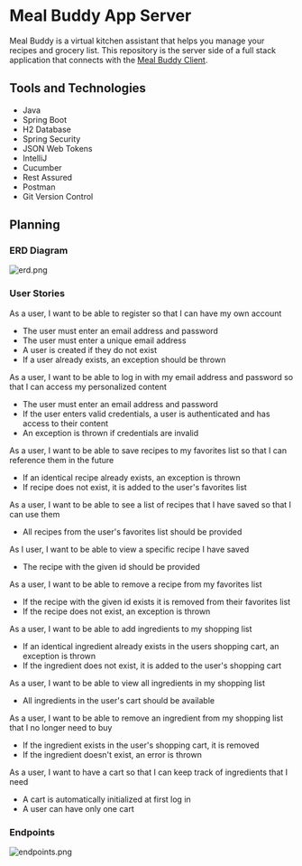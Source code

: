 # Meal Buddy App Server

Meal Buddy is a virtual kitchen assistant that helps you manage your recipes and grocery list. This repository is the server side of a full stack application that connects with the [Meal Buddy Client](https://github.com/courtneymcodes/meal-app-client/tree/main).

## Tools and Technologies

- Java
- Spring Boot
- H2 Database
- Spring Security
- JSON Web Tokens
- IntelliJ
- Cucumber
- Rest Assured
- Postman
- Git Version Control


## Planning

### ERD Diagram

![erd.png](..%2F..%2F..%2Ferd.png)

### User Stories

As a user, I want to be able to register so that I can have my own account
- The user must enter an email address and password
- The user must enter a unique email address
- A user is created if they do not exist
- If a user already exists, an exception should be thrown

As a user, I want to be able to log in with my email address and password so that I can access my personalized content
- The user must enter an email address and password
- If the user enters valid credentials, a user is authenticated and has access to their content
- An exception is thrown if credentials are invalid
	
As a user, I want to be able to save recipes to my favorites list so that I can reference them in the future
- If an identical recipe already exists, an exception is thrown
- If recipe does not exist, it is added to the user's favorites list
	
As a user, I want to be able to see a list of recipes that I have saved so that I can use them
- All recipes from the user's favorites list should be provided

As I user, I want to be able to view a specific recipe I have saved
- The recipe with the given id should be provided

As a user, I want to be able to remove a recipe from my favorites list
- If the recipe with the given id exists it is removed from their favorites list
- If the recipe does not exist, an exception is thrown

As a user, I want to be able to add ingredients to my shopping list
- If an identical ingredient already exists in the users shopping cart, an exception is thrown
- If the ingredient does not exist, it is added to the user's shopping cart

As a user, I want to be able to view all ingredients in my shopping list
- All ingredients in the user's cart should be available

As a user, I want to be able to remove an ingredient from my shopping list that I no longer need to buy
- If the ingredient exists in the user's shopping cart, it is removed 
- If the ingredient doesn't exist, an error is thrown

As a user, I want to have a cart so that I can keep track of ingredients that I need 
- A cart is automatically initialized at first log in
- A user can have only one cart

### Endpoints

![endpoints.png](..%2F..%2F..%2Fendpoints.png)




